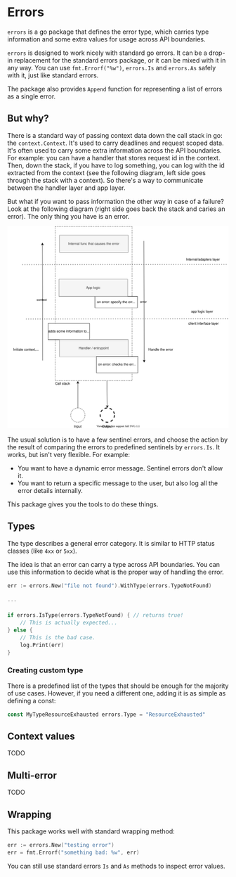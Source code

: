 # Errors

`errors` is a go package that defines the error type, which carries type information and some extra values for usage across API boundaries.

`errors` is designed to work nicely with standard go errors. It can be a drop-in replacement for the standard errors package, or it can be mixed with it in any way. You can use `fmt.Errorf("%w")`, `errors.Is` and `errors.As` safely with it, just like standard errors.

The package also provides `Append` function for representing a list of errors as a single error.

## But why?

There is a standard way of passing context data down the call stack in go: the `context.Context`. It's used to carry deadlines and request scoped data. It's often used to carry some extra information across the API boundaries. For example: you can have a handler that stores request id in the context. Then, down the stack, if you have to log something, you can log with the id extracted from the context (see the following diagram, left side goes through the stack with a context). So there's a way to communicate between the handler layer and app layer.

But what if you want to pass information the other way in case of a failure? Look at the following diagram (right side goes back the stack and caries an error). The only thing you have is an error.

![diagram](docs/errors.svg)

The usual solution is to have a few sentinel errors, and choose the action by the result of comparing the errors to predefined sentinels by `errors.Is`. It works, but isn't very flexible. For example:

- You want to have a dynamic error message. Sentinel errors don't allow it.
- You want to return a specific message to the user, but also log all the error details internally.

This package gives you the tools to do these things.

## Types

The type describes a general error category. It is similar to HTTP status classes (like `4xx` or `5xx`).

The idea is that an error can carry a type across API boundaries. You can use this information to decide what is the proper way of handling the error.

```go
err := errors.New("file not found").WithType(errors.TypeNotFound)

---

if errors.IsType(errors.TypeNotFound) { // returns true!
    // This is actually expected...
} else {
    // This is the bad case.
    log.Print(err)
}
```

### Creating custom type

There is a predefined list of the types that should be enough for the majority of use cases. 
However, if you need a different one, adding it is as simple as defining a const:

```go
const MyTypeResourceExhausted errors.Type = "ResourceExhausted"
```

## Context values

TODO

## Multi-error

TODO

## Wrapping

This package works well with standard wrapping method:

```go
err := errors.New("testing error")
err = fmt.Errorf("something bad: %w", err)
```

You can still use standard errors `Is` and `As` methods to inspect error values.
